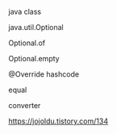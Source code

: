 java class 

java.util.Optional

Optional.of

Optional.empty


@Override
hashcode

equal

converter

https://jojoldu.tistory.com/134